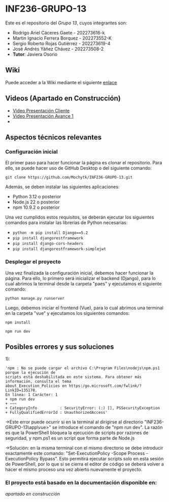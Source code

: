 # INF236-GRUPO-13

Este es el repositorio del *Grupo 13*, cuyos integrantes son:
* Rodrigo Ariel Cáceres Gaete - 202273616-k
* Martin Ignacio Ferrera Borquez - 202273552-K
* Sergio Roberto Rojas Gutiérrez - 202273619-4
* José Andrés Yáñez Chávez - 202273508-2
* **Tutor**: Javiera Osorio

## Wiki
Puede acceder a la Wiki mediante el siguiente [enlace](https://github.com/Mochytk/INF236-GRUPO-13/wiki)

## Videos (Apartado en Construcción)
* [Video Presentación Cliente]()
* [Video Presentación Avance 1]()
* []()

## Aspectos técnicos relevantes
### Configuración inicial
El primer paso para hacer funcionar la página es clonar el repositorio. Para ello, se puede hacer uso de GitHub Desktop o del siguiente comando:

`git clone https://github.com/Mochytk/INF236-GRUPO-13.git`

Además, se deben instalar las siguientes aplicaciones:
- Python 3.12 o posterior
- Node.js 22 o posterior
- npm 10.9.2 o posterior

Una vez cumplidos estos requisitos, se deberán ejecutar los siguientes comandos para instalar las librerías de Python necesarias:

- `python -m pip install Django==5.2`
- `pip install djangorestframework`
- `pip install django-cors-headers`
- `pip install djangorestframework-simplejwt`

### Desplegar el proyecto
Una vez finalizada la configuración inicial, debemos hacer funcionar la página. Para ello, lo primero será inicializar el backend (Django), para lo cual abrimos la terminal desde la carpeta "paes" y ejecutamos el siguiente comando:

`python manage.py runserver`

Luego, debemos iniciar el frontend (Vue), para lo cual abrimos una terminal en la carpeta "vue" y ejecutamos los siguientes comandos:

`npm install`

`npm run dev`


## Posibles errores y sus soluciones
  1):
  ~~~
'npm : No se puede cargar el archivo C:\Program Files\nodejs\npm.ps1 porque la ejecución de 
scripts está deshabilitada en este sistema. Para obtener más información, consulta el tema 
about_Execution_Policies en https:/go.microsoft.com/fwlink/?LinkID=135170.
En línea: 1 Carácter: 1
+ npm run dev
+ ~~~
+ CategoryInfo          : SecurityError: (:) [], PSSecurityException
+ FullyQualifiedErrorId : UnauthorizedAccess'
~~~

  ->Este error puede ocurrir si en la terminal al dirigirse al directorio "INF236-GRUPO-13\app\vue>" se introduce el comando de "npm run dev". La razón es que la PowerShell bloquea la ejecución de scripts por razones de seguridad, y npm.ps1 es un script que forma parte de Node.js
  
  ->Solución: en la misma terminal con el mismo directorio se debe introducir exactamente este comando: "Set-ExecutionPolicy -Scope Process -ExecutionPolicy Bypass". Esto permitirá ejecutar scripts solo en esta sesión de PowerShell, por lo que si se cierra el editor de código se deberá volver a hacer el mismo proceso una vez abierto nuevamente el proyecto.


### El proyecto está basado en la documentación disponible en:
*apartado en construcción*
